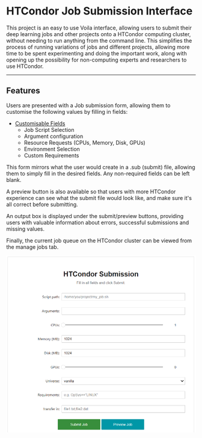 # HTCondor Job Submission Interface

This project is an easy to use Voila interface, allowing users to submit their deep learning jobs and other projects onto a HTCondor computing cluster, without needing to run anything from the command line. This simplifies the process of running variations of jobs and different projects, allowing more time to be spent experimenting and doing the important work, along with opening up the possibility for non-computing experts and researchers to use HTCondor.

---

## Features

Users are presented with a Job submission form, allowing them to customise the following values by filling in fields:

- <u> Customisable Fields </u>
    - Job Script Selection
    - Argument configuration
    - Resource Requests (CPUs, Memory, Disk, GPUs)
    - Environment Selection
    - Custom Requirements

This form mirrors what the user would create in a .sub (submit) file, allowing them to simply fill in the desired fields. Any non-required fields
can be left blank.

A preview button is also available so that users with more HTCondor experience can see what the submit file would look like, and make sure it's all correct before submitting.

An output box is displayed under the submit/preview buttons, providing users with valuable information about errors, successful submissions and missing values.

Finally, the current job queue on the HTCondor cluster can be viewed from the manage jobs tab.

![Condor Form](screenshots/condor_interface.png)

